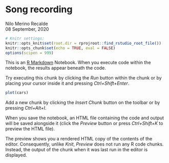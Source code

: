 Song recording
================
Nilo Merino Recalde<br>
08 September, 2020

``` r
# Knitr settings: 
knitr::opts_knit$set(root.dir = rprojroot::find_rstudio_root_file())
knitr::opts_chunk$set(echo = TRUE, eval = FALSE)
options(scipen = 999)
```

This is an [R Markdown](http://rmarkdown.rstudio.com) Notebook. When you
execute code within the notebook, the results appear beneath the code.

Try executing this chunk by clicking the *Run* button within the chunk
or by placing your cursor inside it and pressing *Ctrl+Shift+Enter*.

``` r
plot(cars)
```

Add a new chunk by clicking the *Insert Chunk* button on the toolbar or
by pressing *Ctrl+Alt+I*.

When you save the notebook, an HTML file containing the code and output
will be saved alongside it (click the *Preview* button or press
*Ctrl+Shift+K* to preview the HTML file).

The preview shows you a rendered HTML copy of the contents of the
editor. Consequently, unlike *Knit*, *Preview* does not run any R code
chunks. Instead, the output of the chunk when it was last run in the
editor is displayed.
